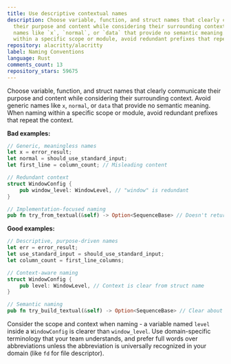 ```yaml
---
title: Use descriptive contextual names
description: Choose variable, function, and struct names that clearly communicate
  their purpose and content while considering their surrounding context. Avoid generic
  names like `x`, `normal`, or `data` that provide no semantic meaning. When naming
  within a specific scope or module, avoid redundant prefixes that repeat the context.
repository: alacritty/alacritty
label: Naming Conventions
language: Rust
comments_count: 13
repository_stars: 59675
---
```


Choose variable, function, and struct names that clearly communicate their purpose and content while considering their surrounding context. Avoid generic names like `x`, `normal`, or `data` that provide no semantic meaning. When naming within a specific scope or module, avoid redundant prefixes that repeat the context.

**Bad examples:**
```rust
// Generic, meaningless names
let x = error_result;
let normal = should_use_standard_input;
let first_line = column_count; // Misleading content

// Redundant context
struct WindowConfig {
    pub window_level: WindowLevel, // "window" is redundant
}

// Implementation-focused naming
pub fn try_from_textual(&self) -> Option<SequenceBase> // Doesn't return Self
```

**Good examples:**
```rust
// Descriptive, purpose-driven names
let err = error_result;
let use_standard_input = should_use_standard_input;
let column_count = first_line_columns;

// Context-aware naming
struct WindowConfig {
    pub level: WindowLevel, // Context is clear from struct name
}

// Semantic naming
pub fn try_build_textual(&self) -> Option<SequenceBase> // Clear about what it builds
```

Consider the scope and context when naming - a variable named `level` inside a `WindowConfig` is clearer than `window_level`. Use domain-specific terminology that your team understands, and prefer full words over abbreviations unless the abbreviation is universally recognized in your domain (like `fd` for file descriptor).